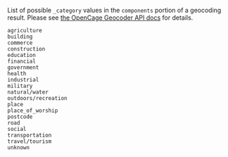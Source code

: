 List of possible `_category` values in the `components` portion of a geocoding result. Please see [the OpenCage Geocoder API docs](https://opencagedata.com/api#formatted) for details.

```
agriculture
building
commerce
construction
education
financial
government
health
industrial
military
natural/water
outdoors/recreation
place
place_of_worship
postcode
road
social
transportation
travel/tourism
unknown
```
